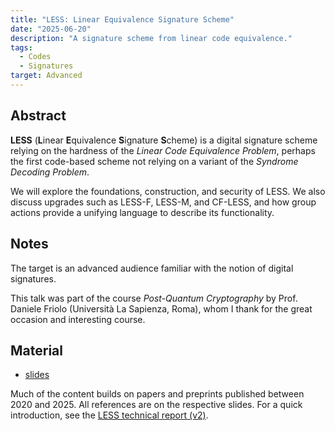 ```yaml
---
title: "LESS: Linear Equivalence Signature Scheme"
date: "2025-06-20"
description: "A signature scheme from linear code equivalence."
tags:
  - Codes
  - Signatures
target: Advanced
---
```


## Abstract

**LESS** (**L**inear **E**quivalence **S**ignature **S**cheme) is a digital signature scheme relying on the hardness of the _Linear Code Equivalence Problem_, perhaps the first code-based scheme not relying on a variant of the _Syndrome Decoding Problem_.

We will explore the foundations, construction, and security of LESS. We also discuss upgrades such as LESS-F, LESS-M, and CF-LESS, and how group actions provide a unifying language to describe its functionality.

## Notes

The target is an advanced audience familiar with the notion of digital signatures.

This talk was part of the course _Post-Quantum Cryptography_ by Prof. Daniele Friolo (Università La Sapienza, Roma), whom I thank for the great occasion and interesting course. 

## Material

- [slides](/pdfs/presentation_less_2025-06-25.pdf)  

Much of the content builds on papers and preprints published between 2020 and 2025. All references are on the respective slides. For a quick introduction, see the [LESS technical report (v2)](https://www.less-project.com/LESS-2025-02-07.pdf).
